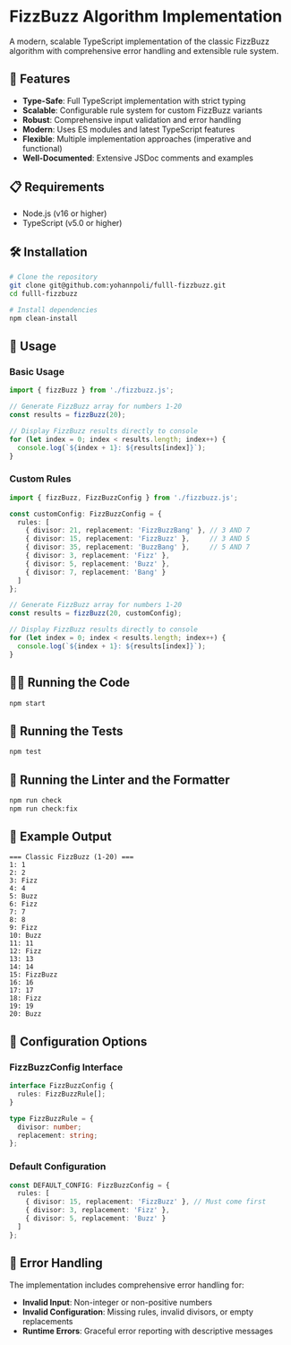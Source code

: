 # FizzBuzz Algorithm Implementation

A modern, scalable TypeScript implementation of the classic FizzBuzz algorithm with comprehensive error handling and extensible rule system.

## 🚀 Features

- **Type-Safe**: Full TypeScript implementation with strict typing
- **Scalable**: Configurable rule system for custom FizzBuzz variants
- **Robust**: Comprehensive input validation and error handling
- **Modern**: Uses ES modules and latest TypeScript features
- **Flexible**: Multiple implementation approaches (imperative and functional)
- **Well-Documented**: Extensive JSDoc comments and examples

## 📋 Requirements

- Node.js (v16 or higher)
- TypeScript (v5.0 or higher)

## 🛠️ Installation

```bash
# Clone the repository
git clone git@github.com:yohannpoli/fulll-fizzbuzz.git
cd fulll-fizzbuzz

# Install dependencies
npm clean-install
```

## 🎯 Usage

### Basic Usage

```typescript
import { fizzBuzz } from './fizzbuzz.js';

// Generate FizzBuzz array for numbers 1-20
const results = fizzBuzz(20);

// Display FizzBuzz results directly to console
for (let index = 0; index < results.length; index++) {
  console.log(`${index + 1}: ${results[index]}`);
}
```

### Custom Rules

```typescript
import { fizzBuzz, FizzBuzzConfig } from './fizzbuzz.js';

const customConfig: FizzBuzzConfig = {
  rules: [
    { divisor: 21, replacement: 'FizzBuzzBang' }, // 3 AND 7
    { divisor: 15, replacement: 'FizzBuzz' },     // 3 AND 5
    { divisor: 35, replacement: 'BuzzBang' },     // 5 AND 7
    { divisor: 3, replacement: 'Fizz' },
    { divisor: 5, replacement: 'Buzz' },
    { divisor: 7, replacement: 'Bang' }
  ]
};

// Generate FizzBuzz array for numbers 1-20
const results = fizzBuzz(20, customConfig);

// Display FizzBuzz results directly to console
for (let index = 0; index < results.length; index++) {
  console.log(`${index + 1}: ${results[index]}`);
}
```

## 🏃‍♂️ Running the Code

```bash
npm start
```

## 🏃 Running the Tests

```bash
npm test
```

## 🏃 Running the Linter and the Formatter

```bash
npm run check
npm run check:fix
```

## 🧪 Example Output

```
=== Classic FizzBuzz (1-20) ===
1: 1
2: 2
3: Fizz
4: 4
5: Buzz
6: Fizz
7: 7
8: 8
9: Fizz
10: Buzz
11: 11
12: Fizz
13: 13
14: 14
15: FizzBuzz
16: 16
17: 17
18: Fizz
19: 19
20: Buzz
```

## 🔧 Configuration Options

### FizzBuzzConfig Interface

```typescript
interface FizzBuzzConfig {
  rules: FizzBuzzRule[];
}

type FizzBuzzRule = {
  divisor: number;
  replacement: string;
};
```

### Default Configuration

```typescript
const DEFAULT_CONFIG: FizzBuzzConfig = {
  rules: [
    { divisor: 15, replacement: 'FizzBuzz' }, // Must come first
    { divisor: 3, replacement: 'Fizz' },
    { divisor: 5, replacement: 'Buzz' }
  ]
};
```

## 🚨 Error Handling

The implementation includes comprehensive error handling for:

- **Invalid Input**: Non-integer or non-positive numbers
- **Invalid Configuration**: Missing rules, invalid divisors, or empty replacements
- **Runtime Errors**: Graceful error reporting with descriptive messages
